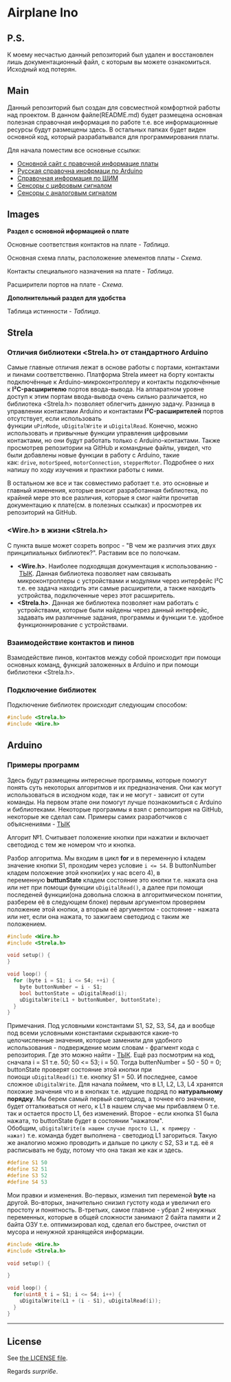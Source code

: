 # Airplane Ino


## P.S.

К моему несчастью данный репозиторий был удален и восстановлен лишь документационный файл, с которым вы можете ознакомиться. Исходный код потерян.

## Main

Данный репозиторий был создан для совсместной комфортной работы над проектом. В данном файле(README.md) будет размещена основная полезная справочная информация по работе т.е. все информационные ресурсы будут размещены здесь. В остальных папках будет виден основной код, который разрабатывался для программирования платы.

Для начала поместим все основные ссылки:

- [Основной сайт с правочной информацие платы](http://wiki.amperka.ru/%D0%BF%D1%80%D0%BE%D0%B4%D1%83%D0%BA%D1%82%D1%8B:strela)
- [Русская справочна инофрмаци по Arduino](http://arduino.ru/Reference)
- [Справочная информация по ШИМ](http://wiki.amperka.ru/%D0%BA%D0%BE%D0%BD%D1%81%D0%BF%D0%B5%D0%BA%D1%82-arduino:%D1%88%D0%B8%D0%BC)
- [Сенсоры с цифровым сигналом](http://wiki.amperka.ru/%D1%81%D0%B5%D0%BD%D1%81%D0%BE%D1%80%D1%8B:%D1%86%D0%B8%D1%84%D1%80%D0%BE%D0%B2%D1%8B%D0%B5)
- [Сенсоры с аналоговым сигналом](http://wiki.amperka.ru/%D1%81%D0%B5%D0%BD%D1%81%D0%BE%D1%80%D1%8B:%D0%B0%D0%BD%D0%B0%D0%BB%D0%BE%D0%B3%D0%BE%D0%B2%D1%8B%D0%B5)

## Images

**Раздел с основной иформацией о плате**

Основные соответствия контактов на плате - *Таблица*.

Основная схема платы, расположение элементов платы - *Схема*.

Контакты специального назначения на плате - *Таблица*.

Расширители портов на плате - *Схема*.

**Дополнительный раздел для удобства**

Таблица истинности - *Таблица*.

## Strela

### Отличия библиотеки <Strela.h> от стандартного Arduino

Самые главные отличия лежат в основе работы с портами, контактами и пинами соответственно. Платформа Strela имеет на борту контакты подключённые к Arduino-микроконтроллеру и контакты подключённые к **I²C-расширителю** портов ввода-вывода. На аппаратном уровне доступ к этим портам ввода-вывода очень сильно различается, но библиотека <Strela.h> позволяет облегчить данную задачу. Разница в управлении контактами Arduino и контактами **I²C-расширителей** портов отсутствует, если использовать функции `uPinMode`, `uDigitalWrite` и `uDigitalRead`. Конечно, можно использовать и привычные функции управления цифровыми контактами, но они будут работать только с Arduino-контактами. Также просмотрев репозитории на GitHub и командные файлы, увидел, что были добавлены новые функции в работу с Arduino, такие как: `drive`, `motorSpeed`, `motorConnection`, `stepperMotor`. Подробнее о них напишу по ходу изучения и практики работы с ними.


В остальном же все и так совместимо работает т.е. это основные и главный изменения, которые вносит разработанная библиотека, по крайней мере это все различия, которые я смог найти прочитав документацию к плате(см. в полезных ссылках) и просмотрев их репозиторий на GitHub.

### <Wire.h> в жизни <Strela.h>

С пункта выше может созреть вопрос - "В чем же различия этих двух принципиальных библиотек?". Раставим все по полочкам.

- **<Wire.h>**. Наиболее подходящая документация к использованию - [ТЫК](https://all-arduino.ru/biblioteki-arduino/arduino-biblioteka-wire/). Данная библиотека позволяет нам связывать микроконтроллеры с устройствами и модулями через интерфейс I²C т.е. ее задача находить эти самые расширители, а также находить устройства, подключенные через этот расширитель.
- **<Strela.h>**. Данная же библиотека позволяет нам работать с устройствами, которые были найдены через данный интерфейс, задавать им различнные задания, программы и функции т.е. удобное функционнирование с устройствами.

### Взаимодействие контактов и пинов

Взамодействие пинов, контактов между собой происходит при помощи основных команд, функций заложенных в Arduino и при помощи библиотеки <Strela.h>.

### Подключение библиотек

Подключение библиотек происходит следующим способом:

```c++
#include <Strela.h>
#include <Wire.h>
```

## Arduino

### Примеры программ

Здесь будут размещены интересные программы, которые помогут понять суть некоторых алгоритмов и их предназначения. Они как могут использоваться в исходном коде, так и не могут - зависит от сути команды. На первом этапе они помогут лучше познакомиться с Arduino и библиотеками. Некоторые программы я взял с репозитория на GitHub, некоторые же сделал сам. Примеры самих разработчиков с объяснениями - [ТЫК](https://github.com/amperka/Strela/tree/master/Strela/Examples)

Алгорит №1. Считывает положение кнопки при нажатии и включает светодиод с тем же номером что и кнопка.

Разбор алгоритма. Мы входим в цикл **for** и в переменную **i** кладем значение кнопки S1, проходим через условие `i <= S4`. В buttonNumber кладем положение этой кнопки(их у нас всего 4), в переменную **buttunState** кладем состояние это кнопки т.е. нажата она или нет при помощи функции `uDigitalRead()`, а далее при помощи последеней функции(она довольна сложна в алгоритмическом понятии, разберем её в следующем блоке) первым аргументом проверяем положение этой кнопки, а вторым её аргументом - состояние - нажата или нет, если она нажата, то зажигаем светодиод с таким же положением.

```c++
#include <Wire.h>
#include <Strela.h>

void setup() {
}

void loop() {
  for (byte i = S1; i <= S4; ++i) { 
    byte buttonNumber = i - S1;
    bool buttonState = uDigitalRead(i);
    uDigitalWrite(L1 + buttonNumber, buttonState);
  }
}
```

Примечания. Под условными константами S1, S2, S3, S4, да и вообще под всеми условными константами скрываются какие-то целочисленные значения, которые заменили для удобного использования - подверждение моим словам - фрагмент кода с репозитория. Где это можно найти - [ТЫК](https://github.com/amperka/Strela/blob/master/Strela/Strela.h). Ещё раз посмотрим на код, сначала i = S1 т.е. 50; 50 <= 53; i = 50. Тогда buttenNumber = 50 - 50 = 0; buttonState проверят состояние этой кнопки при поиощи `uDigitalRead(i)` т.е. кнопку S1 = 50. И последнее, самое сложное `uDigitalWrite`. Для начала поймем, что в L1, L2, L3, L4 хранятся похожие значения что и в кнопках т.е. идущие подряд по **натуральному порядку**. Мы берем самый первый светодиод, а точнее его значение, будет отталкиваться от него, к L1 в нашем случае мы прибавляем 0 т.е. так и остается просто L1, без изменений. Второе - если кнопка S1 была нажата, то buttonState будет в состоянии "нажатом". Обобщим, `uDigitalWrite(в нашем случае просто L1, к примеру - нажат)` т.е. команда будет выполнена - светодиод L1 загориться. Такую же аналогию можно проводить и дальше по циклу с S2, S3 и т.д. её я расписывать не буду, потому что она такая же как и здесь.

```c++
#define S1 50
#define S2 51
#define S3 52
#define S4 53
```

Мои правки и изменения. Во-первых, изменил тип переменой **byte** на другой. Во-вторых, значительно снизил густоту кода и увеличил его простоту и понятность. В-третьих, самое главное - убрал 2 ненужных переменных, которые в общей сложности занимают 2 байта памяти и 2 байта ОЗУ т.е. оптимизировал код, сделал его быстрее, очистил от мусора и ненужной хранящейся информации.

```c++
#include <Wire.h>
#include <Strela.h>

void setup() {

}

void loop() {
  for(uint8_t i = S1; i <= S4; i++) {
    uDigitalWrite(L1 + (i - S1), uDigitalRead(i));
  }
}
```

---

## License

See [the LICENSE file](./LICENSE).

Regards *surpri6e*.